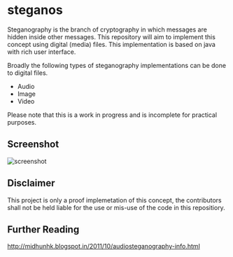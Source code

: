 # steganos
Steganography is the branch of cryptography in which messages are hidden inside other messages. This repository will aim to implement this concept using digital (media) files. This implementation is based on java with rich user interface.

Broadly the following types of steganography implementations can be done to digital files. 
* Audio
* Image
* Video
 
Please note that this is a work in progress and is incomplete for practical purposes.

## Screenshot
<img src="https://github.com/midhunhk/steganos/blob/master/java/Steganos/test/screenshot01.PNG" alt="screenshot" />

## Disclaimer
This project is only a proof implemetation of this concept, the contributors shall not be held liable for the use or mis-use of the code in this repositiory.

## Further Reading
http://midhunhk.blogspot.in/2011/10/audiosteganography-info.html
